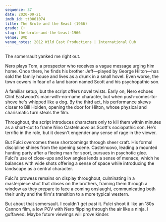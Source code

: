```yaml
---
sequence: 37
date: 2020-09-21
imdb_id: tt0061074
title: The Brute and the Beast (1966)
grade: C+
slug: the-brute-and-the-beast-1966
venue: DVD
venue_notes: 2012 Wild East Productions | International Dub
---
```


The somersault yanked me right out.

<!-- end -->

Nero plays Tom, a prospector who receives a vague message urging him home. Once there, he finds his brother Jeff—played by George Hilton—has sold the family house and lives as a drunk in a small hovel. Even worse, the town cowers in fear of a land baron named Scott and his psychopathic son.

A familiar setup, but the script offers novel twists. Early on, Nero echoes Clint Eastwood's man-with-no-name character, but when push-comes-to-shove he's whipped like a dog. By the third act, his performance skews closer to Bill Holden, opening the door for Hilton, whose physical and charismatic turn steals the film.

Throughout, the script introduces characters only to kill them within minutes as a short-cut to frame Nino Castelnuovo as Scott's sociopathic son. He's terrific in the role, but it doesn't engender any sense of rage in the viewer.

But Fulci overcomes these shortcomings through sheer craft. His formal discipline shines from the opening scene. Castelnuovo, leading a mounted hunting party after a fleeing man for sport, pursues in psychotic glee. Fulci's use of close-ups and low angles lends a sense of menace, which he balances with wide shots offering a sense of space while introducing the landscape as a central character.

Fulci's prowess remains on display throughout, culminating in a masterpiece shot that closes on the brothers, framing them through a window as they prepare to face a coming onslaught, communicating both their unity and the film's transition to a more typical western.

But about that somersault. I couldn't get past it. Fulci shoot it like an '80s Cannon film, a low POV with Nero flipping through the air like a ninja. I guffawed. Maybe future viewings will prove kinder.
